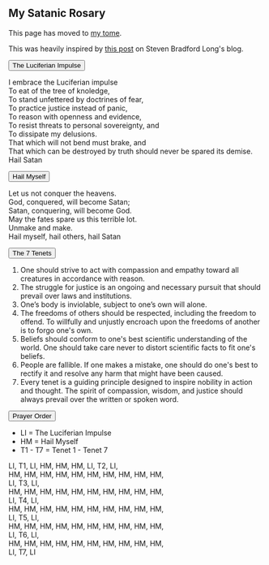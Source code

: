 <section>
  <h1>My Satanic Rosary</h1>
  <div class="holder">
    <p>This page has moved to <a href="/tome/rosary">my tome</a>.</p>
  </div>
  <div class="holder">
    <p>This was heavily inspired by <a href="https://stephenbradfordlong.com/2021/08/18/guest-post-praying-a-satanic-rosary/" title="Guest Post: Praying a Satanic Rosary" target="_blank">this post</a> on Steven Bradford Long's blog.</p>
  </div>
  <button class="collapsible" id="impulse" data-parent="impulse" data-child="impulse-child">The Luciferian Impulse</button>
    <div id="impulse-child" class="innertext" data-parent="impulse">
      <p>I embrace the Luciferian impulse<br/>To eat of the tree of knoledge,<br/>To stand unfettered by doctrines of fear,<br/>To practice justice instead of panic,<br/>To reason with openness and evidence,<br/>To resist threats to personal sovereignty, and <br/>To dissipate my delusions.<br/>That which will not bend must brake, and<br/>That which can be destroyed by truth should never be spared its demise.<br/>Hail Satan</p>
    </div>
  <button class="collapsible" id="hm" data-parent="hm" data-child="hm-child">Hail Myself</button>
    <div id="hm-child" class="innertext" data-parent="hm">
      <p>Let us not conquer the heavens.<br/>God, conquered, will become Satan;<br/>Satan, conquering, will become God.<br/>May the fates spare us this terrible lot.<br/>Unmake and make.<br/>Hail myself, hail others, hail Satan</p>
    </div>
  <button class="collapsible" id="tenets" data-parent="tenets" data-child="tenets-child">The 7 Tenets</button>
    <div id="tenets-child" class="innertext" data-parent="tenets">
      <p><ol>
        <li>One should strive to act with compassion and empathy toward all creatures in accordance with reason.</li>
        <li>The struggle for justice is an ongoing and necessary pursuit that should prevail over laws and institutions.</li>
        <li>One’s body is inviolable, subject to one’s own will alone.</li>
        <li>The freedoms of others should be respected, including the freedom to offend. To willfully and unjustly encroach upon the freedoms of another is to forgo one's own.</li>
        <li>Beliefs should conform to one's best scientific understanding of the world. One should take care never to distort scientific facts to fit one's beliefs.</li>
        <li>People are fallible. If one makes a mistake, one should do one's best to rectify it and resolve any harm that might have been caused.</li>
        <li>Every tenet is a guiding principle designed to inspire nobility in action and thought. The spirit of compassion, wisdom, and justice should always prevail over the written or spoken word.</li>
      </ol></p>
    </div>
  <button class="collapsible" id="order" data-parent="order" data-child="order-child">Prayer Order</button>
    <div id="order-child" class="innertext" data-parent="order">
      <p><ul>
        <li>LI = The Luciferian Impulse</li>
        <li>HM = Hail Myself</li>
        <li>T1 - T7 = Tenet 1 - Tenet 7</li>
      </ul></p>
      <p>LI, T1, LI, HM, HM, HM, LI, T2, LI,<br/>HM, HM, HM, HM, HM, HM, HM, HM, HM, HM,<br/>LI, T3, LI,<br/>HM, HM, HM, HM, HM, HM, HM, HM, HM, HM,<br/>LI, T4, LI,<br/>HM, HM, HM, HM, HM, HM, HM, HM, HM, HM,<br/>LI, T5, LI,<br/>HM, HM, HM, HM, HM, HM, HM, HM, HM, HM,<br/>LI, T6, LI,<br/>HM, HM, HM, HM, HM, HM, HM, HM, HM, HM,<br/>LI, T7, LI<br/></p>
    </div>
</section>
